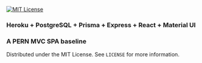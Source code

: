 [![MIT License][license-shield]][license-url]

### Heroku + PostgreSQL + Prisma + Express + React + Material UI
### A PERN MVC SPA baseline 

<!-- LICENSE -->

Distributed under the MIT License. See `LICENSE` for more information.

<!-- MARKDOWN LINKS & IMAGES -->
<!-- https://www.markdownguide.org/basic-syntax/#reference-style-links -->
[license-shield]: https://img.shields.io/github/license/rosealexander/react-express-spa.svg?style=for-the-badge
[license-url]: https://github.com/rosealexander/react-express-spa/blob/master/LICENSE
